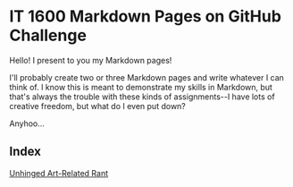 # IT 1600 Markdown Pages on GitHub Challenge

Hello! I present to you my Markdown pages!

I'll probably create two or three Markdown pages and write whatever I can think of. I know this is meant to demonstrate my skills in Markdown, but that's always the trouble with these kinds of assignments--I have lots of creative freedom, but what do I even put down?

Anyhoo...

## Index

[Unhinged Art-Related Rant](https://github.com/kyj0107/special-octo-eureka/blob/ce95ff87fc38c1dcaebb6b33753510c4c9e487ac/ArtStuff.md)

